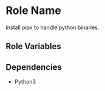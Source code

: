 Role Name
=========

Install pipx to handle python binaries.

Role Variables
--------------

Dependencies
------------

- Python3
